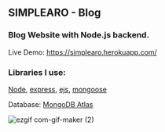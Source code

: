 ## SIMPLEARO - Blog
### Blog Website with Node.js backend.

Live Demo: https://simplearo.herokuapp.com/
### Libraries I use:
  [Node](https://nodejs.org/en/), [express](http://expressjs.com/), [ejs](https://ejs.co/), [mongoose ](https://mongoosejs.com/)
  


Database: [MongoDB Atlas](https://www.mongodb.com/atlas/database)

![ezgif com-gif-maker (2)](https://user-images.githubusercontent.com/82964908/193631034-dadaacd7-0580-4d51-a357-e751a83fb9f3.gif)



  

  
